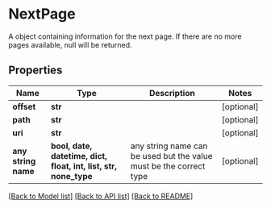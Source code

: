 # NextPage

A object containing information for the next page. If there are no more pages available, null will be returned.

## Properties
Name | Type | Description | Notes
------------ | ------------- | ------------- | -------------
**offset** | **str** |  | [optional] 
**path** | **str** |  | [optional] 
**uri** | **str** |  | [optional] 
**any string name** | **bool, date, datetime, dict, float, int, list, str, none_type** | any string name can be used but the value must be the correct type | [optional]

[[Back to Model list]](../README.md#documentation-for-models) [[Back to API list]](../README.md#documentation-for-api-endpoints) [[Back to README]](../README.md)


